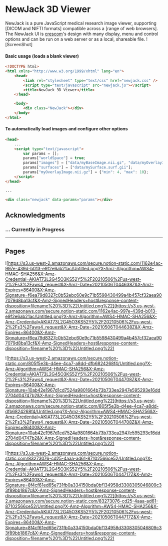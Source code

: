 NewJack 3D Viewer
======
NewJack is a pure JavaScript medical research image viewer, supporting [DICOM and NIFTI formats] compatible across a [range of web browsers].  The NewJack UI is [crescom](http://www.crescom.co/company.html)'s design with many display, menu and control options and can be run on a web server or as a local, shareable file.
![ScreenShot]


#### Basic usage (loads a blank viewer)
```html
<!DOCTYPE html>
<html xmlns="http://www.w3.org/1999/xhtml" lang="en">
    <head>
        <link rel="stylesheet" type="text/css" href="newjack.css" />
        <script type="text/javascript" src="newjack.js"></script>
        <title>NewJack 3D Viewer</title>
    </head>

    <body>
        <div class="NewJack"></div>
    </body>
</html>
```

#### To automatically load images and configure other options
```html
<head>
    ...
    <script type="text/javascript">
        var params = [];
        params["worldSpace"] = true;
        params["images"] = ["data/myBaseImage.nii.gz", "data/myOverlayImage.nii.gz"];
        params["surfaces"] = ["data/mySurface.surf.gii"];
        params["myOverlayImage.nii.gz"] = {"min": 4, "max": 10};
    </script>
</head>

...

<div class="newjack" data-params="params"></div>

```

Acknowledgments
-----

### ... Currently in Progress
---

## Pages
![https://s3.us-west-2.amazonaws.com/secure.notion-static.com/1162e4ac-997e-439d-b013-e9f2e6ab21ac/Untitled.png?X-Amz-Algorithm=AWS4-HMAC-SHA256&X-Amz-Credential=AKIAT73L2G45O3KS52Y5%2F20210506%2Fus-west-2%2Fs3%2Faws4_request&X-Amz-Date=20210506T044638Z&X-Amz-Expires=86400&X-Amz-Signature=f6ea79d8327c0b52ebc60e9c71b5598430499a4b457cf32aea907079d8ba13cf&X-Amz-SignedHeaders=host&response-content-disposition=filename%20%3D%22Untitled.png%22](https://s3.us-west-2.amazonaws.com/secure.notion-static.com/1162e4ac-997e-439d-b013-e9f2e6ab21ac/Untitled.png?X-Amz-Algorithm=AWS4-HMAC-SHA256&X-Amz-Credential=AKIAT73L2G45O3KS52Y5%2F20210506%2Fus-west-2%2Fs3%2Faws4_request&X-Amz-Date=20210506T044638Z&X-Amz-Expires=86400&X-Amz-Signature=f6ea79d8327c0b52ebc60e9c71b5598430499a4b457cf32aea907079d8ba13cf&X-Amz-SignedHeaders=host&response-content-disposition=filename%20%3D%22Untitled.png%22)

![https://s3.us-west-2.amazonaws.com/secure.notion-static.com/805f5e3b-d4ee-4ca7-a8dd-dfb6824268f4/Untitled.png?X-Amz-Algorithm=AWS4-HMAC-SHA256&X-Amz-Credential=AKIAT73L2G45O3KS52Y5%2F20210506%2Fus-west-2%2Fs3%2Faws4_request&X-Amz-Date=20210506T044708Z&X-Amz-Expires=86400&X-Amz-Signature=10ab42e1967d1cd7524a9801664b73b733ea2947e595293e16dd2704d04747b2&X-Amz-SignedHeaders=host&response-content-disposition=filename%20%3D%22Untitled.png%22](https://s3.us-west-2.amazonaws.com/secure.notion-static.com/805f5e3b-d4ee-4ca7-a8dd-dfb6824268f4/Untitled.png?X-Amz-Algorithm=AWS4-HMAC-SHA256&X-Amz-Credential=AKIAT73L2G45O3KS52Y5%2F20210506%2Fus-west-2%2Fs3%2Faws4_request&X-Amz-Date=20210506T044708Z&X-Amz-Expires=86400&X-Amz-Signature=10ab42e1967d1cd7524a9801664b73b733ea2947e595293e16dd2704d04747b2&X-Amz-SignedHeaders=host&response-content-disposition=filename%20%3D%22Untitled.png%22)

![https://s3.us-west-2.amazonaws.com/secure.notion-static.com/83273076-cd25-4aaa-ad61-87102566ce52/Untitled.png?X-Amz-Algorithm=AWS4-HMAC-SHA256&X-Amz-Credential=AKIAT73L2G45O3KS52Y5%2F20210506%2Fus-west-2%2Fs3%2Faws4_request&X-Amz-Date=20210506T044717Z&X-Amz-Expires=86400&X-Amz-Signature=8f4cf61ed65e731fb0a334150bda0bf134958d3308305046809c33f89bb1867c&X-Amz-SignedHeaders=host&response-content-disposition=filename%20%3D%22Untitled.png%22](https://s3.us-west-2.amazonaws.com/secure.notion-static.com/83273076-cd25-4aaa-ad61-87102566ce52/Untitled.png?X-Amz-Algorithm=AWS4-HMAC-SHA256&X-Amz-Credential=AKIAT73L2G45O3KS52Y5%2F20210506%2Fus-west-2%2Fs3%2Faws4_request&X-Amz-Date=20210506T044717Z&X-Amz-Expires=86400&X-Amz-Signature=8f4cf61ed65e731fb0a334150bda0bf134958d3308305046809c33f89bb1867c&X-Amz-SignedHeaders=host&response-content-disposition=filename%20%3D%22Untitled.png%22)